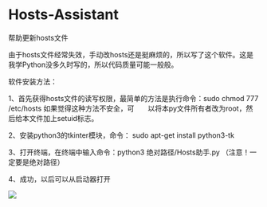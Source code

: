 # Hosts-Assistant

帮助更新hosts文件

由于hosts文件经常失效，手动改hosts还是挺麻烦的，所以写了这个软件。这是我学Python没多久时写的，所以代码质量可能一般般。

软件安装方法：

1、首先获得hosts文件的读写权限，最简单的方法是执行命令：sudo chmod 777 /etc/hosts 如果觉得这种方法不安全，可       以将本py文件所有者改为root，然后给本文件加上setuid标志。

2、安装python3的tkinter模块，命令： sudo apt-get install python3-tk

3、打开终端，在终端中输入命令：python3 绝对路径/Hosts助手.py （注意！一定要是绝对路径）

4、成功，以后可以从启动器打开

![](/home/ding/Desktop/深度截图_选择区域_20170714001854.png?nocache2650=1508173524464)